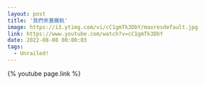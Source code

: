 ```yaml
---
layout: post
title: '我們來蓋鐵軌'
image: https://i3.ytimg.com/vi/cC1gmTk3DbY/maxresdefault.jpg
link: https://www.youtube.com/watch?v=cC1gmTk3DbY
date: 2022-08-08 00:00:03
tags:
  - Unrailed!
---
```


{% youtube page.link %}
